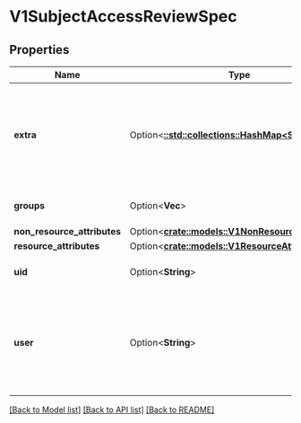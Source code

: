 # V1SubjectAccessReviewSpec

## Properties

Name | Type | Description | Notes
------------ | ------------- | ------------- | -------------
**extra** | Option<[**::std::collections::HashMap<String, Vec<String>>**](array.md)> | Extra corresponds to the user.Info.GetExtra() method from the authenticator.  Since that is input to the authorizer it needs a reflection here. | [optional]
**groups** | Option<**Vec<String>**> | Groups is the groups you're testing for. | [optional]
**non_resource_attributes** | Option<[**crate::models::V1NonResourceAttributes**](v1.NonResourceAttributes.md)> |  | [optional]
**resource_attributes** | Option<[**crate::models::V1ResourceAttributes**](v1.ResourceAttributes.md)> |  | [optional]
**uid** | Option<**String**> | UID information about the requesting user. | [optional]
**user** | Option<**String**> | User is the user you're testing for. If you specify \"User\" but not \"Groups\", then is it interpreted as \"What if User were not a member of any groups | [optional]

[[Back to Model list]](../README.md#documentation-for-models) [[Back to API list]](../README.md#documentation-for-api-endpoints) [[Back to README]](../README.md)


